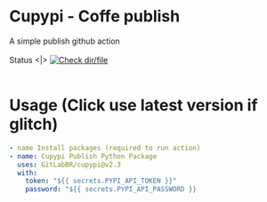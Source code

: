 # Cupypi - Coffe publish
A simple publish github action
<br> <br>Status <|>  [![Check dir/file](https://github.com/GitLabBR/cupypi/actions/workflows/coffe.yml/badge.svg)](https://github.com/GitLabBR/cupypi/actions/workflows/coffe.yml) <br> <br>
# Usage (Click use latest version if glitch)
```yaml
- name Install packages (required to run action)
- name: Cupypi Publish Python Package
  uses: GitLabBR/cupypi@v2.3
  with:
    token: "${{ secrets.PYPI_API_TOKEN }}"
    password: "${{ secrets.PYPI_API_PASSWORD }}
```
